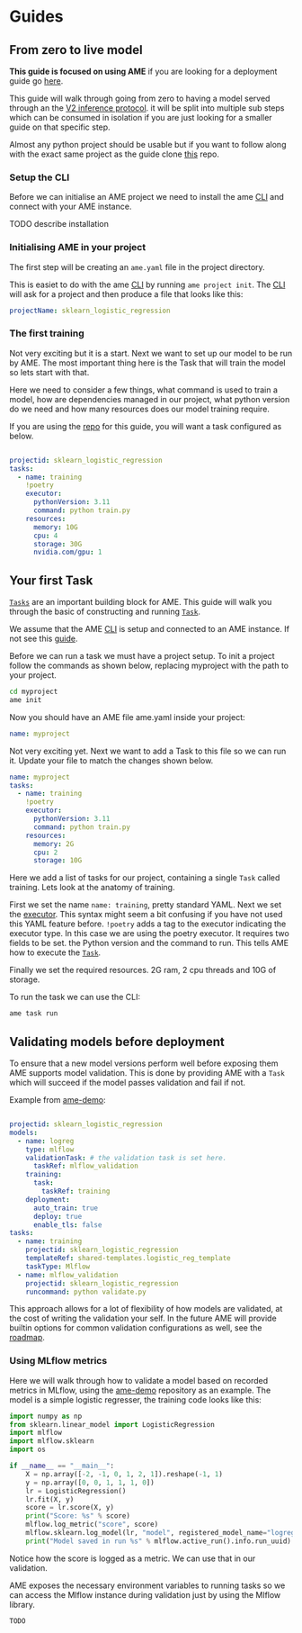 # Guides

## From zero to live model

**This guide is focused on using AME** if you are looking for a deployment guide go [here](todo).



This guide will walk through going from zero to having a model served through an the [V2 inference protocol](https://docs.seldon.io/projects/seldon-core/en/latest/reference/apis/v2-protocol.html).
it will be split into multiple sub steps which can be consumed in isolation if you are just looking for a smaller guide on that specific step.

Almost any python project should be usable but if you want to follow along with the exact same project as the guide clone [this]() repo.

### Setup the CLI

Before we can initialise an AME project we need to install the ame [CLI](todo) and connect with your AME instance.

TODO describe installation

### Initialising AME in your project

The first step will be creating an `ame.yaml` file in the project directory.

This is easiet to do with the ame [CLI]() by running `ame project init`. The [CLI]() will ask for a project and then produce a file
that looks like this:

```yaml
projectName: sklearn_logistic_regression
```

### The first training

Not very exciting but it is a start. Next we want to set up our model to be run by AME. The most important thing here is the Task that will train the model so
lets start with that.

Here we need to consider a few things, what command is used to train a model, how are dependencies managed in our project, what python version do we need and
how many resources does our model training require.

If you are using the [repo]() for this guide, you will want a task configured as below. 

```yaml

projectid: sklearn_logistic_regression
tasks:
  - name: training
    !poetry
    executor:
      pythonVersion: 3.11
      command: python train.py
    resources:
      memory: 10G 
      cpu: 4 
      storage: 30G 
      nvidia.com/gpu: 1 
```

## Your first Task

[`Tasks`](TODO) are an important building block for AME. This guide will walk you through the basic of constructing and running [`Task`](todo). 

We assume that the AME [CLI](todo) is setup and connected to an AME instance. If not see this [guide](todo). 

Before we can run a task we must have a project setup. To init a project follow the commands as shown below, replacing myproject with the 
path to your project.

```sh
cd myproject
ame init
```

Now you should have an AME file ame.yaml inside your project:
```yaml
name: myproject
```

Not very exciting yet. Next we want to add a Task to this file so we can run it.
Update your file to match the changes shown below.

```yaml
name: myproject
tasks:
  - name: training
    !poetry
    executor:
      pythonVersion: 3.11
      command: python train.py
    resources:
      memory: 2G 
      cpu: 2 
      storage: 10G 
```

Here we add a list of tasks for our project, containing a single `Task` called training. Lets look at the anatomy of training.

First we set the name `name: training`, pretty standard YAML. Next we set the [executor](todo). This syntax might seem a bit confusing
if you have not used this YAML feature before. `!poetry` adds a tag to the executor indicating the executor type. In this case we are 
using the poetry executor. It requires two fields to be set. the Python version and the command to run. This tells AME how to execute the [`Task`](todo).

Finally we set the required resources. 2G ram, 2 cpu threads and 10G of storage.

To run the task we can use the CLI:
```sh
ame task run
```

 
 
## Validating models before deployment

To ensure that a new model versions perform well before exposing them AME supports model validation. This is done by providing AME with a `Task` which 
will succeed if the model passes validation and fail if not.

Example from [ame-demo](https://github.com/TeaInSpace/ame-demo):

```yaml

projectid: sklearn_logistic_regression
models:
  - name: logreg
    type: mlflow
    validationTask: # the validation task is set here.
      taskRef: mlflow_validation 
    training: 
      task:
        taskRef: training
    deployment:
      auto_train: true
      deploy: true
      enable_tls: false
tasks:
  - name: training
    projectid: sklearn_logistic_regression
    templateRef: shared-templates.logistic_reg_template
    taskType: Mlflow
  - name: mlflow_validation
    projectid: sklearn_logistic_regression
    runcommand: python validate.py
```

This approach allows for a lot of flexibility of how models are validated, at the cost of writing the validation your self. In the future AME will provide builtin options for common validation configurations as well, see the [roadmap](todo).

### Using MLflow metrics

Here we will walk through how to validate a model based on recorded metrics in MLflow, using the [ame-demo](https://github.com/TeaInSpace/ame-demo) repository as an example. The model is a simple logistic regresser, the training code looks like this:

```python
import numpy as np
from sklearn.linear_model import LogisticRegression
import mlflow
import mlflow.sklearn
import os

if __name__ == "__main__":
    X = np.array([-2, -1, 0, 1, 2, 1]).reshape(-1, 1)
    y = np.array([0, 0, 1, 1, 1, 0])
    lr = LogisticRegression()
    lr.fit(X, y)
    score = lr.score(X, y)
    print("Score: %s" % score)
    mlflow.log_metric("score", score)
    mlflow.sklearn.log_model(lr, "model", registered_model_name="logreg")
    print("Model saved in run %s" % mlflow.active_run().info.run_uuid)
```

Notice how the score is logged as a metric. We can use that in our validation.

AME exposes the necessary environment variables to running tasks so we can access the Mlflow instance during validation just by using the Mlflow library.

```python
TODO

```
